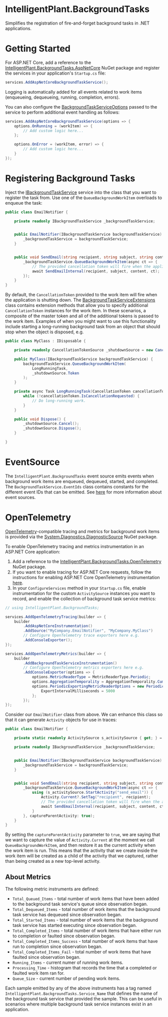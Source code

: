 # IntelligentPlant.BackgroundTasks

Simplifies the registration of fire-and-forget background tasks in .NET applications.


# Getting Started

For ASP.NET Core, add a reference to the [IntelligentPlant.BackgroundTasks.AspNetCore](https://www.nuget.org/packages/IntelligentPlant.BackgroundTasks.AspNetCore/) NuGet package and register the services in your application's `Startup.cs` file:

```csharp
services.AddAspNetCoreBackgroundTaskService();
```

Logging is automatically added for all events related to work items (enqueueing, dequeueing, running, completion, errors).

You can also configure the [BackgroundTaskServiceOptions](./src/IntelligentPlant.BackgroundTasks/BackgroundTaskServiceOptions.cs) passed to the service to perform additional event handling as follows:

```csharp
services.AddAspNetCoreBackgroundTaskService(options => {
    options.OnRunning = (workItem) => {
        // Add custom logic here...
    };

    options.OnError = (workItem, error) => {
        // Add custom logic here...
    }
});
```


# Registering Background Tasks

Inject the [IBackgroundTaskService](./src/IntelligentPlant.BackgroundTasks/IBackgroundTaskService.cs) service into the class that you want to register the task from. Use one of the `QueueBackgroundWorkItem` overloads to enqueue the task:


```csharp
public class EmailNotifier {

    private readonly IBackgroundTaskService _backgroundTaskService;


    public EmailNotifier(IBackgroundTaskService backgroundTaskService) {
        _backgroundTaskService = backgroundTaskService;
    }


    public void SendEmail(string recipient, string subject, string content) {
        _backgroundTaskService.QueueBackgroundWorkItem(async ct => {
            // The provided cancellation token will fire when the application is shutting down.
            await SendEmailInternal(recipient, subject, content, ct);
        });
    }
}
```

By default, the `CancellationToken` provided to the work item will fire when the application is shutting down. The [BackgroundTaskServiceExtensions](./src/IntelligentPlant.BackgroundTasks/BackgroundTaskServiceExtensions.cs) class contains extension methods that allow you to specify additional `CancellationToken` instances for the work item. In these scenarios, a composite of the master token and all of the additional tokens is passed to the work item. Examples of when you might want to use this functionality include starting a long-running background task from an object that should stop when the object is disposed, e.g.

```csharp
public class MyClass : IDisposable {

    private readonly CancellationTokenSource _shutdownSource = new CancellationTokenSource();

    public MyClass(IBackgroundTaskService backgroundTaskService) {
        backgroundTaskService.QueueBackgroundWorkItem(
            LongRunningTask, 
            _shutdownSource.Token
        );
    }

    private async Task LongRunningTask(CancellationToken cancellationToken) {
        while (!cancellationToken.IsCancellationRequested) {
            // Do long-running work.
        }
    }

    public void Dispose() {
        _shutdownSource.Cancel();
        _shutdownSource.Dispose();
    }

}
```

# EventSource

The `IntelligentPlant.BackgroundTasks` event source emits events when background work items are enqueued, dequeued, started, and completed. The `BackgroundTaskService.EventIds` class contains constants for the different event IDs that can be emitted. See [here](https://docs.microsoft.com/en-us/dotnet/api/system.diagnostics.tracing.eventsource) for more information about event sources.


# OpenTelemetry

[OpenTelemetry](https://github.com/open-telemetry)-compatible tracing and metrics for background work items is provided via the [System.Diagnostics.DiagnosticSource](https://www.nuget.org/packages/System.Diagnostics.DiagnosticSource) NuGet package.

To enable OpenTelemetry tracing and metrics instrumentation in an ASP.NET Core application:

1. Add a reference to the [IntelligentPlant.BackgroundTasks.OpenTelemetry](https://www.nuget.org/packages/IntelligentPlant.BackgroundTasks.OpenTelemetry) NuGet package.
2. If you want to enable tracing for ASP.NET Core requests, follow the instructions for enabling ASP.NET Core OpenTelemetry instrumentation [here](https://github.com/open-telemetry/opentelemetry-dotnet/blob/main/src/OpenTelemetry.Instrumentation.AspNetCore/README.md).
3. In your `ConfigureServices` method in your `Startup.cs` file, enable instrumentation for the custom `ActivitySource` instances you want to record, and enable the collection of background task service metrics:

```csharp
// using IntelligentPlant.BackgroundTasks;

services.AddOpenTelemetryTracing(builder => {
    builder
        .AddAspNetCoreInstrumentation()
        .AddSource("MyCompany.EmailNotifier", "MyCompany.MyClass")
        // Configure OpenTelemetry trace exporters here e.g.
        .AddConsoleExporter();
});

services.AddOpenTelemetryMetrics(builder => {
    builder
        .AddBackgroundTaskServiceInstrumentation()
        // Configure OpenTelemetry metrics exporters here e.g.
        .AddConsoleExporter(options => {
            options.MetricReaderType = MetricReaderType.Periodic;
            options.AggregationTemporality = AggregationTemporality.Cumulative;
            options.PeriodicExportingMetricReaderOptions = new PeriodicExportingMetricReaderOptions() {
                ExportIntervalMilliseconds = 5000
            };
        });
});
```

Consider our `EmailNotifier` class from above. We can enhance this class so that it can generate `Activity` objects for use in traces:

```csharp
public class EmailNotifier {

    private static readonly ActivitySource s_activitySource { get; } = new ActivitySource("MyCompany.EmailNotifier", "1.0.0");

    private readonly IBackgroundTaskService _backgroundTaskService;


    public EmailNotifier(IBackgroundTaskService backgroundTaskService) {
        _backgroundTaskService = backgroundTaskService;
    }


    public void SendEmail(string recipient, string subject, string content) {
        _backgroundTaskService.QueueBackgroundWorkItem(async ct => {
            using (s_activitySource.StartActivity("send_email")) {
                Activity.Current?.SetTag("recipient", recipient);
                // The provided cancellation token will fire when the application is shutting down.
                await SendEmailInternal(recipient, subject, content, ct);
            }
        }, captureParentActivity: true);
    }
}
```

By setting the `captureParentActivity` parameter to `true`, we are saying that we want to capture the value of `Activity.Current` at the moment we call `QueueBackgroundWorkItem`, and then restore it as the current activity when the work item is run. This means that the activity that we create inside the work item will be created as a child of the activity that we captured, rather than being created as a new top-level activity.


## About Metrics

The following metric instruments are defined:

- `Total_Queued_Items` - total number of work items that have been added to the background task service's queue since observation began.
- `Total_Dequeued_Items` - total number of work items that the background task service has dequeued since observation began.
- `Total_Started_Items` - total number of work items that the background task service has started executing since observation began.
- `Total_Completed_Items` - total number of work items that have either run to completion or faulted since observation began.
- `Total_Completed_Items_Success` - total number of work items that have run to completion since observation began.
- `Total_Completed_Items_Fail` - total number of work items that have faulted since observation began.
- `Running_Items` - current numer of running work items.
- `Processing_Time` - histogram that records the time that a completed or faulted work item ran for.
- `Queue_Size` - current number of pending work items.

Each sample emitted by any of the above instruments has a tag named `IntelligentPlant.BackgroundTasks.Service_Name` that defines the name of the background task service that provided the sample. This can be useful in scenarios where multiple background task service instances exist in an application.
